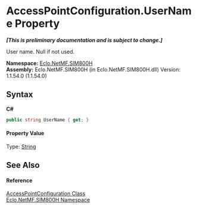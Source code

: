 # AccessPointConfiguration.UserName Property 
 _**\[This is preliminary documentation and is subject to change.\]**_

User name. Null if not used.

**Namespace:**&nbsp;<a href="N_Eclo_NetMF_SIM800H">Eclo.NetMF.SIM800H</a><br />**Assembly:**&nbsp;Eclo.NetMF.SIM800H (in Eclo.NetMF.SIM800H.dll) Version: 1.1.54.0 (1.1.54.0)

## Syntax

**C#**<br />
``` C#
public string UserName { get; }
```


#### Property Value
Type: <a href="http://msdn2.microsoft.com/en-us/library/s1wwdcbf" target="_blank">String</a>

## See Also


#### Reference
<a href="T_Eclo_NetMF_SIM800H_AccessPointConfiguration">AccessPointConfiguration Class</a><br /><a href="N_Eclo_NetMF_SIM800H">Eclo.NetMF.SIM800H Namespace</a><br />